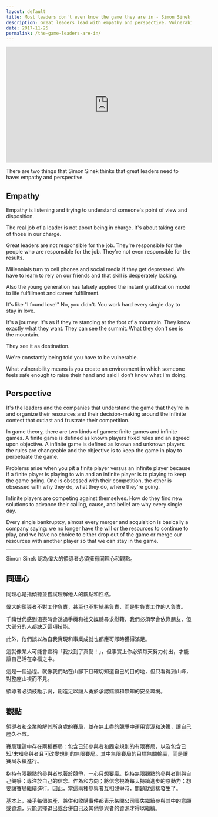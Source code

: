 ```yaml
---
layout: default
title: Most leaders don't even know the game they are in - Simon Sinek at Live2Lead 2016
description: Great leaders lead with empathy and perspective. Vulnerability drives growth. Compete against yourself to thrive in infinite games today.
date: 2017-11-25
permalink: /the-game-leaders-are-in/
---
```


<p><div class="video-container"><iframe width="560" height="315" src="https://www.youtube.com/embed/RyTQ5-SQYTo" frameborder="0" allowfullscreen></iframe></div></p>

There are two things that Simon Sinek thinks that great leaders need to have: empathy and perspective.

## Empathy
Empathy is listening and trying to understand someone's point of view and disposition.

The real job of a leader is not about being in charge. It's about taking care of those in our charge.

Great leaders are not responsible for the job. They're responsible for the people who are responsible for the job. They're not even responsible for the results.

Millennials turn to cell phones and social media if they get depressed. We have to learn to rely on our friends and that skill is desperately lacking.

Also the young generation has falsely applied the instant gratification model to life fulfillment and career fulfillment.

It's like "I found love!" No, you didn't. You work hard every single day to stay in love.

It's a journey. It's as if they're standing at the foot of a mountain. They know exactly what they want. They can see the summit. What they don't see is the mountain.

They see it as destination.

We're constantly being told you have to be vulnerable.

What vulnerability means is you create an environment in which someone feels safe enough to raise their hand and said I don't know what I'm doing.

## Perspective
It's the leaders and the companies that understand the game that they're in and organize their resources and their decision-making around the infinite contest that outlast and frustrate their competition.

In game theory, there are two kinds of games: finite games and infinite games. A finite game is defined as known players fixed rules and an agreed upon objective. A infinite game is defined as known and unknown players the rules are changeable and the objective is to keep the game in play to perpetuate the game.

Problems arise when you pit a finite player versus an infinite player because if a finite player is playing to win and an infinite player is to playing to keep the game going. One is obsessed with their competition, the other is obsessed with why they do, what they do, where they're going.

Infinite players are competing against themselves. How do they find new solutions to advance their calling, cause, and belief are why every single day.

Every single bankruptcy, almost every merger and acquisition is basically a company saying: we no longer have the will or the resources to continue to play, and we have no choice to either drop out of the game or merge our resources with another player so that we can stay in the game.

---

Simon Sinek 認為偉大的領導者必須擁有同理心和觀點。

## 同理心
同理心是指傾聽並嘗試理解他人的觀點和性格。

偉大的領導者不對工作負責，甚至也不對結果負責，而是對負責工作的人負責。

千禧世代感到沮喪時會透過手機和社交媒體尋求慰藉。我們必須學會依靠朋友，但大部分的人都缺乏這項技能。

此外，他們誤以為自我實現和事業成就也都應可即時獲得滿足。

這就像某人可能會宣稱「我找到了真愛！」，但事實上你必須每天努力付出，才能讓自己活在幸福之中。

這是一個過程。就像我們站在山腳下且確切知道自己的目的地，但只看得到山峰，對整座山視而不見。

領導者必須鼓勵示弱，創造足以讓人勇於承認錯誤和無知的安全環境。

## 觀點
領導者和企業瞭解其所身處的賽局，並在無止盡的競爭中運用資源和決策，讓自己歷久不敗。

賽局理論中存在兩種賽局：包含已知參與者和固定規則的有限賽局，以及包含已知/未知參與者且可改變規則的無限賽局。其中無限賽局的目標無關輸贏，而是讓賽局永續進行。

抱持有限觀點的參與者執著於競爭，一心只想要贏。抱持無限觀點的參與者則與自己競爭；專注於自己的信念、作為和方向；將信念視為每天持續進步的原動力；想要讓賽局繼續進行。因此，當這兩種參與者互相競爭時，問題就這樣發生了。

基本上，幾乎每個破產、兼併和收購事件都表示某間公司喪失繼續參與其中的意願或資源，只能選擇退出或合併自己及其他參與者的資源才得以繼續。

